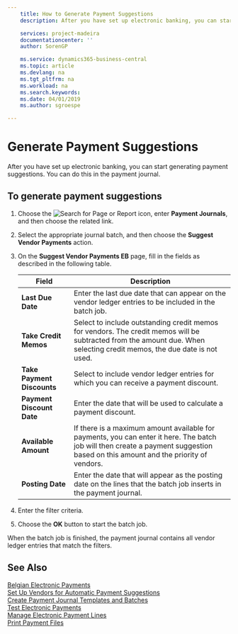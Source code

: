 ```yaml
---
    title: How to Generate Payment Suggestions
    description: After you have set up electronic banking, you can start generating payment suggestions. You can do this in the payment journal.

    services: project-madeira 
    documentationcenter: ''
    author: SorenGP

    ms.service: dynamics365-business-central
    ms.topic: article
    ms.devlang: na
    ms.tgt_pltfrm: na
    ms.workload: na
    ms.search.keywords:
    ms.date: 04/01/2019
    ms.author: sgroespe

---
```

# Generate Payment Suggestions
After you have set up electronic banking, you can start generating payment suggestions. You can do this in the payment journal.  

## To generate payment suggestions  

1.  Choose the ![Search for Page or Report](../../media/ui-search/search_small.png "Search for Page or Report icon") icon, enter **Payment Journals**, and then choose the related link.  
2.  Select the appropriate journal batch, and then choose the **Suggest Vendor Payments** action.  
3.  On the **Suggest Vendor Payments EB** page, fill in the fields as described in the following table.  

    |Field|Description|  
    |---------------------------------|---------------------------------------|  
    |**Last Due Date**|Enter the last due date that can appear on the vendor ledger entries to be included in the batch job.|  
    |**Take Credit Memos**|Select to include outstanding credit memos for vendors. The credit memos will be subtracted from the amount due. When selecting credit memos, the due date is not used.|  
    |**Take Payment Discounts**|Select to include vendor ledger entries for which you can receive a payment discount.|  
    |**Payment Discount Date**|Enter the date that will be used to calculate a payment discount.|  
    |**Available Amount**|If there is a maximum amount available for payments, you can enter it here. The batch job will then create a payment suggestion based on this amount and the priority of vendors.|  
    |**Posting Date**|Enter the date that will appear as the posting date on the lines that the batch job inserts in the payment journal.|  

4.  Enter the filter criteria.  
5.  Choose the **OK** button to start the batch job.  

When the batch job is finished, the payment journal contains all vendor ledger entries that match the filters.  

## See Also  
 [Belgian Electronic Payments](belgian-electronic-payments.md)   
 [Set Up Vendors for Automatic Payment Suggestions](how-to-set-up-vendors-for-automatic-payment-suggestions.md)   
 [Create Payment Journal Templates and Batches](how-to-create-payment-journal-templates-and-batches.md)   
 [Test Electronic Payments](how-to-test-electronic-payments.md)   
 [Manage Electronic Payment Lines](how-to-manage-electronic-payment-lines.md)   
 [Print Payment Files](how-to-print-payment-files.md)
